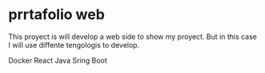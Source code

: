 # prrtafolio web

This proyect is will develop a web side to show my proyect. But in this case I will use diffente tengologis to develop.

Docker 
React 
Java Sring Boot 

